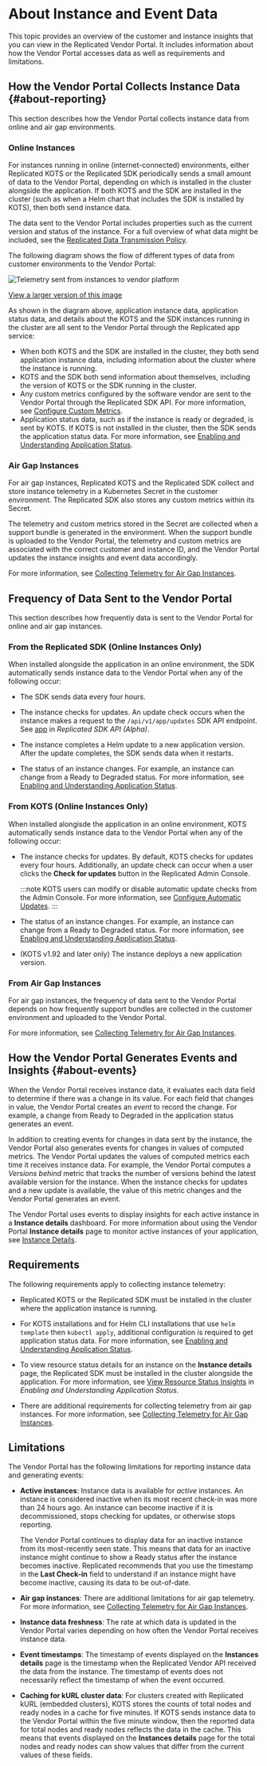 # About Instance and Event Data

This topic provides an overview of the customer and instance insights that you can view in the Replicated Vendor Portal. It includes information about how the Vendor Portal accesses data as well as requirements and limitations.  

## How the Vendor Portal Collects Instance Data {#about-reporting}

This section describes how the Vendor Portal collects instance data from online and air gap environments.

### Online Instances

For instances running in online (internet-connected) environments, either Replicated KOTS or the Replicated SDK periodically sends a small amount of data to the Vendor Portal, depending on which is installed in the cluster alongside the application. If both KOTS and the SDK are installed in the cluster (such as when a Helm chart that includes the SDK is installed by KOTS), then both send instance data.

The data sent to the Vendor Portal includes properties such as the current version and status of the instance. For a full overview of what data might be included, see the [Replicated Data Transmission Policy](https://docs.replicated.com/vendor/policies-data-transmission).

The following diagram shows the flow of different types of data from customer environments to the Vendor Portal:

![Telemetry sent from instances to vendor platform](/images/telemetry-diagram.png)

[View a larger version of this image](/images/telemetry-diagram.png)

As shown in the diagram above, application instance data, application status data, and details about the KOTS and the SDK instances running in the cluster are all sent to the Vendor Portal through the Replicated app service:
* When both KOTS and the SDK are installed in the cluster, they both send application instance data, including information about the cluster where the instance is running.
* KOTS and the SDK both send information about themselves, including the version of KOTS or the SDK running in the cluster.
* Any custom metrics configured by the software vendor are sent to the Vendor Portal through the Replicated SDK API. For more information, see [Configure Custom Metrics](/vendor/custom-metrics).
* Application status data, such as if the instance is ready or degraded, is sent by KOTS. If KOTS is not installed in the cluster, then the SDK sends the application status data. For more information, see [Enabling and Understanding Application Status](/vendor/insights-app-status).

### Air Gap Instances

For air gap instances, Replicated KOTS and the Replicated SDK collect and store instance telemetry in a Kubernetes Secret in the customer environment. The Replicated SDK also stores any custom metrics within its Secret.

The telemetry and custom metrics stored in the Secret are collected when a support bundle is generated in the environment. When the support bundle is uploaded to the Vendor Portal, the telemetry and custom metrics are associated with the correct customer and instance ID, and the Vendor Portal updates the instance insights and event data accordingly.

For more information, see [Collecting Telemetry for Air Gap Instances](/vendor/telemetry-air-gap).

## Frequency of Data Sent to the Vendor Portal

This section describes how frequently data is sent to the Vendor Portal for online and air gap instances.

### From the Replicated SDK (Online Instances Only)

When installed alongside the application in an online environment, the SDK automatically sends instance data to the Vendor Portal when any of the following occur:

* The SDK sends data every four hours.

* The instance checks for updates. An update check occurs when the instance makes a request to the `/api/v1/app/updates` SDK API endpoint. See [app](/reference/replicated-sdk-apis#app) in _Replicated SDK API (Alpha)_.

* The instance completes a Helm update to a new application version. After the update completes, the SDK sends data when it restarts.

* The status of an instance changes. For example, an instance can change from a Ready to Degraded status. For more information, see [Enabling and Understanding Application Status](insights-app-status).

### From KOTS (Online Instances Only)

When installed alongisde the application in an online environment, KOTS automatically sends instance data to the Vendor Portal when any of the following occur:

* The instance checks for updates. By default, KOTS checks for updates every four hours. Additionally, an update check can occur when a user clicks the **Check for updates** button in the Replicated Admin Console. 

  :::note
  KOTS users can modify or disable automatic update checks from the Admin Console. For more information, see [Configure Automatic Updates](/enterprise/updating-apps).
  :::

* The status of an instance changes. For example, an instance can change from a Ready to Degraded status. For more information, see [Enabling and Understanding Application Status](insights-app-status).

* (KOTS v1.92 and later only) The instance deploys a new application version.

### From Air Gap Instances

For air gap instances, the frequency of data sent to the Vendor Portal depends on how frequently support bundles are collected in the customer environment and uploaded to the Vendor Portal.

For more information, see [Collecting Telemetry for Air Gap Instances](/vendor/telemetry-air-gap).

## How the Vendor Portal Generates Events and Insights {#about-events}

When the Vendor Portal receives instance data, it evaluates each data field to determine if there was a change in its value. For each field that changes in value, the Vendor Portal creates an _event_ to record the change. For example, a change from Ready to Degraded in the application status generates an event.

In addition to creating events for changes in data sent by the instance, the Vendor Portal also generates events for changes in values of computed metrics. The Vendor Portal updates the values of computed metrics each time it receives instance data. For example, the Vendor Portal computes a _Versions behind_ metric that tracks the number of versions behind the latest available version for the instance. When the instance checks for updates and a new update is available, the value of this metric changes and the Vendor Portal generates an event.

The Vendor Portal uses events to display insights for each active instance in a **Instance details** dashboard. For more information about using the Vendor Portal **Instance details** page to monitor active instances of your application, see [Instance Details](instance-insights-details).

## Requirements

The following requirements apply to collecting instance telemetry:

* Replicated KOTS or the Replicated SDK must be installed in the cluster where the application instance is running. 

* For KOTS installations and for Helm CLI installations that use `helm template` then `kubectl apply`, additional configuration is required to get application status data. For more information, see [Enabling and Understanding Application Status](/vendor/insights-app-status).

* To view resource status details for an instance on the **Instance details** page, the Replicated SDK must be installed in the cluster alongside the application. For more information, see [View Resource Status Insights](insights-app-status#resource-status) in _Enabling and Understanding Application Status_.

* There are additional requirements for collecting telemetry from air gap instances. For more information, see [Collecting Telemetry for Air Gap Instances](/vendor/telemetry-air-gap).

## Limitations

The Vendor Portal has the following limitations for reporting instance data and generating events:

* **Active instances**: Instance data is available for _active_ instances. An instance is considered inactive when its most recent check-in was more than 24 hours ago. An instance can become inactive if it is decommissioned, stops checking for updates, or otherwise stops reporting.

   The Vendor Portal continues to display data for an inactive instance from its most-recently seen state. This means that data for an inactive instance might continue to show a Ready status after the instance becomes inactive. Replicated recommends that you use the timestamp in the **Last Check-in** field to understand if an instance might have become inactive, causing its data to be out-of-date.
* **Air gap instances**: There are additional limitations for air gap telemetry. For more information, see [Collecting Telemetry for Air Gap Instances](/vendor/telemetry-air-gap).  
* **Instance data freshness**: The rate at which data is updated in the Vendor Portal varies depending on how often the Vendor Portal receives instance data.
* **Event timestamps**: The timestamp of events displayed on the **Instances details** page is the timestamp when the Replicated Vendor API received the data from the instance. The timestamp of events does not necessarily reflect the timestamp of when the event occurred.
* **Caching for kURL cluster data**: For clusters created with Replicated kURL (embedded clusters), KOTS stores the counts of total nodes and ready nodes in a cache for five minutes. If KOTS sends instance data to the Vendor Portal within the five minute window, then the reported data for total nodes and ready nodes reflects the data in the cache. This means that events displayed on the **Instances details** page for the total nodes and ready nodes can show values that differ from the current values of these fields.
